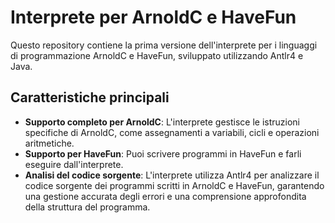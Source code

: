 # Interprete per ArnoldC e HaveFun
Questo repository contiene la prima versione dell'interprete per i linguaggi di programmazione ArnoldC e HaveFun, sviluppato utilizzando Antlr4 e Java.

## Caratteristiche principali
* **Supporto completo per ArnoldC**: L'interprete gestisce le istruzioni specifiche di ArnoldC, come assegnamenti a variabili, cicli e operazioni aritmetiche.
* **Supporto per HaveFun**: Puoi scrivere programmi in HaveFun e farli eseguire dall'interprete.
* **Analisi del codice sorgente**: L'interprete utilizza Antlr4 per analizzare il codice sorgente dei programmi scritti in ArnoldC e HaveFun, garantendo una gestione accurata degli errori e una comprensione approfondita della struttura del programma.
